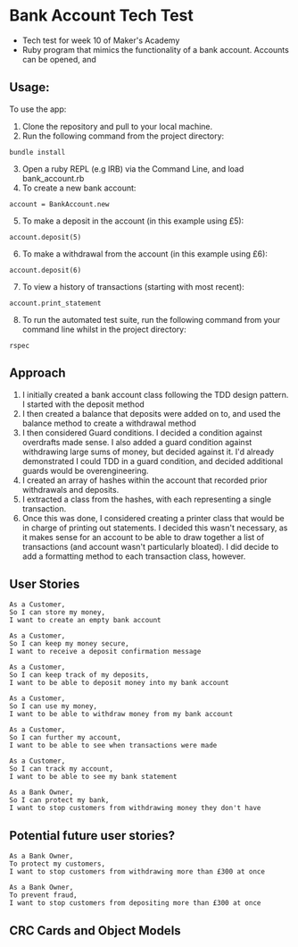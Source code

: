 # Bank Account Tech Test
- Tech test for week 10 of Maker's Academy
- Ruby program that mimics the functionality of a bank account. Accounts can be opened, and 
## Usage:
To use the app: 
1. Clone the repository and pull to your local machine.
2. Run the following command from the project directory:
```` 
bundle install
````
3. Open a ruby REPL (e.g IRB) via the Command Line, and load bank_account.rb
4. To create a new bank account:
````
account = BankAccount.new
```` 
5. To make a deposit in the account (in this example using £5):
````
account.deposit(5)
````

6. To make a withdrawal from the account (in this example using £6):
````
account.deposit(6)
````

7. To view a history of transactions (starting with most recent):
````
account.print_statement
````

8. To run the automated test suite, run the following command from your command line whilst in the project directory:
````
rspec
````

## Approach
1. I initially created a bank account class following the TDD design pattern. I started with the deposit method
2. I then created a balance that deposits were added on to, and used the balance method to create a withdrawal method
3. I then considered Guard conditions. I decided a condition against overdrafts made sense. I also added a guard condition against withdrawing large sums of money, but decided against it. I'd already demonstrated I could TDD in a guard condition, and decided additional guards would be overengineering.
4. I created an array of hashes within the account that recorded prior withdrawals and deposits.
5. I extracted a class from the hashes, with each representing a single transaction.
6. Once this was done, I considered creating a printer class that would be in charge of printing out statements. I decided this wasn't necessary, as it makes sense for an account to be able to draw together a list of transactions (and account wasn't particularly bloated). I did decide to add a formatting method to each transaction class, however.


## User Stories
````
As a Customer,
So I can store my money,
I want to create an empty bank account
````

````
As a Customer,
So I can keep my money secure,
I want to receive a deposit confirmation message
````

````
As a Customer,
So I can keep track of my deposits,
I want to be able to deposit money into my bank account
````

````
As a Customer,
So I can use my money,
I want to be able to withdraw money from my bank account
````

````
As a Customer,
So I can further my account,
I want to be able to see when transactions were made
````

````
As a Customer,
So I can track my account,
I want to be able to see my bank statement
````

````
As a Bank Owner,
So I can protect my bank,
I want to stop customers from withdrawing money they don't have
````
## Potential future user stories? 
````
As a Bank Owner,
To protect my customers,
I want to stop customers from withdrawing more than £300 at once
````

````
As a Bank Owner,
To prevent fraud,
I want to stop customers from depositing more than £300 at once
````
## CRC Cards and Object Models


